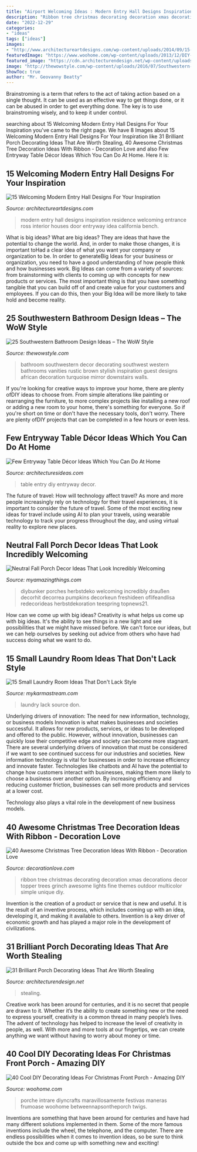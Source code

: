 ```yaml
---
title: "Airport Welcoming Ideas : Modern Entry Hall Designs Inspiration Residence Welcoming Entrance Ross Interior Houses Door Entryway Idea California Bench"
description: "Ribbon tree christmas decorating decoration xmas decorations decor topper trees grinch awesome lights fine themes outdoor multicolor simple unique diy"
date: "2022-12-29"
categories:
- "ideas"
tags: ["ideas"]
images:
- "http://www.architectureartdesigns.com/wp-content/uploads/2014/09/15-Welcoming-Modern-Entry-Hall-Designs-For-Your-Inspiration-12-630x930.jpg"
featuredImage: "https://www.woohome.com/wp-content/uploads/2013/12/DIY-Christmas-Porch-Ideas-32.jpg"
featured_image: "https://cdn.architecturendesign.net/wp-content/uploads/2015/07/AD-Small-Porch-Ideas-18.jpg"
image: "http://thewowstyle.com/wp-content/uploads/2016/07/Southwestern-Bathroom-Decorating-Ideas.jpg"
ShowToc: true
author: "Mr. Geovanny Beatty"
---
```



Brainstroming is a term that refers to the act of taking action based on a single thought. It can be used as an effective way to get things done, or it can be abused in order to get everything done. The key is to use brainstroming wisely, and to keep it under control.

	

		
searching about 15 Welcoming Modern Entry Hall Designs For Your Inspiration you've came to the right page. We have 8 Images about 15 Welcoming Modern Entry Hall Designs For Your Inspiration like 31 Brilliant Porch Decorating Ideas That Are Worth Stealing, 40 Awesome Christmas Tree Decoration Ideas With Ribbon - Decoration Love and also Few Entryway Table Décor Ideas Which You Can Do At Home. Here it is:
		
    
## 15 Welcoming Modern Entry Hall Designs For Your Inspiration

<img loading=lazy src="http://www.architectureartdesigns.com/wp-content/uploads/2014/09/15-Welcoming-Modern-Entry-Hall-Designs-For-Your-Inspiration-12-630x930.jpg" onerror="this.onerror=null;this.src='https://tse4.mm.bing.net/th?id=OIP.Kh_LeXh4kmIQ2TiHtETn-QHaK7&amp;pid=15.1';" alt="15 Welcoming Modern Entry Hall Designs For Your Inspiration">

_Source: architectureartdesigns.com_

>modern entry hall designs inspiration residence welcoming entrance ross interior houses door entryway idea california bench. 

	

What is big ideas?
What are big ideas? They are ideas that have the potential to change the world. And, in order to make those changes, it is important toHad a clear idea of what you want your company or organization to be.  In order to generateBig Ideas for your business or organization, you need to have a good understanding of how people think and how businesses work. Big Ideas can come from a variety of sources: from brainstorming with clients to coming up with concepts for new products or services.
The most important thing is that you have something tangible that you can build off of and create value for your customers and employees. If you can do this, then your Big Idea will be more likely to take hold and become reality.

    
## 25 Southwestern Bathroom Design Ideas – The WoW Style

<img loading=lazy src="http://thewowstyle.com/wp-content/uploads/2016/07/Southwestern-Bathroom-Decorating-Ideas.jpg" onerror="this.onerror=null;this.src='https://tse1.mm.bing.net/th?id=OIP.RuQ_NXFfsMNzTT_kKWIkgAHaKY&amp;pid=15.1';" alt="25 Southwestern Bathroom Design Ideas – The WoW Style">

_Source: thewowstyle.com_

>bathroom southwestern decor decorating southwest western bathrooms vanities rustic brown stylish inspiration guest designs african decoration turquoise mirror downstairs walls. 

	

If you're looking for creative ways to improve your home, there are plenty ofDIY ideas to choose from. From simple alterations like painting or rearranging the furniture, to more complex projects like installing a new roof or adding a new room to your home, there's something for everyone. So if you're short on time or don't have the necessary tools, don't worry. There are plenty ofDIY projects that can be completed in a few hours or even less.

    
## Few Entryway Table Décor Ideas Which You Can Do At Home

<img loading=lazy src="https://architecturesideas.com/wp-content/uploads/2018/11/diy-entry-table-24.jpg" onerror="this.onerror=null;this.src='https://tse4.mm.bing.net/th?id=OIP.NQc6MhjiflPUbKH1Lsq0dQHaNK&amp;pid=15.1';" alt="Few Entryway Table Décor Ideas Which You Can Do At Home">

_Source: architecturesideas.com_

>table entry diy entryway decor. 

	

The future of travel: How will technology affect travel?
As more and more people increasingly rely on technology for their travel experiences, it is important to consider the future of travel. Some of the most exciting new ideas for travel include using AI to plan your travels, using wearable technology to track your progress throughout the day, and using virtual reality to explore new places.

    
## Neutral Fall Porch Decor Ideas That Look Incredibly Welcoming

<img loading=lazy src="https://myamazingthings.com/wp-content/uploads/2017/10/fall-porch-5.jpg" onerror="this.onerror=null;this.src='https://tse2.mm.bing.net/th?id=OIP.I-TjcpsRypp6Fr2pCDpcPgHaLH&amp;pid=15.1';" alt="Neutral Fall Porch Decor Ideas That Look Incredibly Welcoming">

_Source: myamazingthings.com_

>diybunker porches herbstdeko welcoming incredibly draußen decorhit decorrea pumpkins decorkeun freshideen oflifeandlisa redecorideas herbstdekoration teespring topnews21. 

	

How can we come up with big ideas?
Creativity is what helps us come up with big ideas. It's the ability to see things in a new light and see possibilities that we might have missed before. We can't force our ideas, but we can help ourselves by seeking out advice from others who have had success doing what we want to do.

    
## 15 Small Laundry Room Ideas That Don&#039;t Lack Style

<img loading=lazy src="https://mykarmastream.com/wp-content/uploads/2018/01/laundry-room-ideas-7.jpg" onerror="this.onerror=null;this.src='https://tse1.mm.bing.net/th?id=OIP.NqSPcciWZY7IXNrG8tol_AHaLv&amp;pid=15.1';" alt="15 Small Laundry Room Ideas That Don&#039;t Lack Style">

_Source: mykarmastream.com_

>laundry lack source don. 

	

Underlying drivers of innovation: The need for new information, technology, or business models
Innovation is what makes businesses and societies successful. It allows for new products, services, or ideas to be developed and offered to the public. However, without innovation, businesses can quickly lose their competitive edge and society can become more stagnant. There are several underlying drivers of innovation that must be considered if we want to see continued success for our industries and societies.
New information technology is vital for businesses in order to increase efficiency and innovate faster. Technologies like chatbots and AI have the potential to change how customers interact with businesses, making them more likely to choose a business over another option. By increasing efficiency and reducing customer friction, businesses can sell more products and services at a lower cost.

Technology also plays a vital role in the development of new business models.

    
## 40 Awesome Christmas Tree Decoration Ideas With Ribbon - Decoration Love

<img loading=lazy src="http://www.decorationlove.com/wp-content/uploads/2016/10/Fine-Christmas-Tree-Decorating-Ideas-with-Ribbon-Design.jpg" onerror="this.onerror=null;this.src='https://tse2.mm.bing.net/th?id=OIP.j6CMOZnzVX3jM_QSBuAmbAHaLH&amp;pid=15.1';" alt="40 Awesome Christmas Tree Decoration Ideas With Ribbon - Decoration Love">

_Source: decorationlove.com_

>ribbon tree christmas decorating decoration xmas decorations decor topper trees grinch awesome lights fine themes outdoor multicolor simple unique diy. 

	

Invention is the creation of a product or service that is new and useful. It is the result of an inventive process, which includes coming up with an idea, developing it, and making it available to others. Invention is a key driver of economic growth and has played a major role in the development of civilizations.

    
## 31 Brilliant Porch Decorating Ideas That Are Worth Stealing

<img loading=lazy src="https://cdn.architecturendesign.net/wp-content/uploads/2015/07/AD-Small-Porch-Ideas-18.jpg" onerror="this.onerror=null;this.src='https://tse2.mm.bing.net/th?id=OIP.ThESZzsPTekhO-QxcGw6DwHaJ4&amp;pid=15.1';" alt="31 Brilliant Porch Decorating Ideas That Are Worth Stealing">

_Source: architecturendesign.net_

>stealing. 

	

Creative work has been around for centuries, and it is no secret that people are drawn to it. Whether it’s the ability to create something new or the need to express yourself, creativity is a common thread in many people’s lives. The advent of technology has helped to increase the level of creativity in people, as well. With more and more tools at our fingertips, we can create anything we want without having to worry about money or time.

    
## 40 Cool DIY Decorating Ideas For Christmas Front Porch - Amazing DIY

<img loading=lazy src="https://www.woohome.com/wp-content/uploads/2013/12/DIY-Christmas-Porch-Ideas-32.jpg" onerror="this.onerror=null;this.src='https://tse3.mm.bing.net/th?id=OIP.ACD-9L_XuY4dS6xDYKWw2gHaLL&amp;pid=15.1';" alt="40 Cool DIY Decorating Ideas For Christmas Front Porch - Amazing DIY">

_Source: woohome.com_

>porche intrare diyncrafts maravillosamente festivas maneras frumoase woohome betweennapsontheporch twigs. 

	

Inventions are something that have been around for centuries and have had many different solutions implemented in them. Some of the more famous inventions include the wheel, the telephone, and the computer. There are endless possibilities when it comes to invention ideas, so be sure to think outside the box and come up with something new and exciting!

